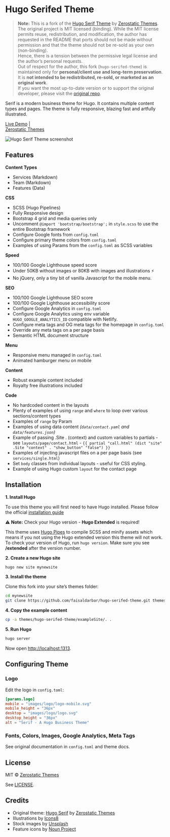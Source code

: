 # Hugo Serifed Theme

> **Note:** This is a fork of the [Hugo Serif Theme](https://github.com/zerostaticthemes/hugo-serif-theme) by [Zerostatic Themes](https://www.zerostatic.io/).  
> The original project is MIT licensed (binding). While the MIT license permits reuse, redistribution, and modification, the author has requested in the README that ports should not be made without permission and that the theme should not be re-sold as your own (non-binding).  
> Hence, there is a tension between the permissive legal license and the author’s personal requests.  
> Out of respect for the author, this fork (`hugo-serifed-theme`) is maintained only for **personal/client use and long-term preservation**. It is **not intended to be redistributed, re-sold, or marketed as an original work**.  
> If you want the most up-to-date version or to support the original developer, please visit the [original repo](https://github.com/zerostaticthemes/hugo-serif-theme).


Serif is a modern business theme for Hugo. It contains multiple content types and pages. The theme is fully responsive, blazing fast and artfully illustrated.

[Live Demo](https://hugo-serif.netlify.app/) |  
[Zerostatic Themes](https://www.zerostatic.io/)

![Hugo Serif Theme screenshot](https://www.zerostatic.io/theme/hugo-serif/hugo-serif-screenshot.png)

## Features

**Content Types**

- Services (Markdown)
- Team (Markdown)
- Features (Data)

**CSS**

- SCSS (Hugo Pipelines)
- Fully Responsive design
- Bootstrap 4 grid and media queries only
- Uncomment `@import 'bootstrap/bootstrap';` in `style.scss` to use the entire Bootstrap framework
- Configure Google fonts from `config.toml`
- Configure primary theme colors from `config.toml`
- Examples of using Params from the `config.toml` as SCSS variables

**Speed**

- 100/100 Google Lighthouse speed score
- Under 50KB without images or 80KB with images and illustrations ⚡
- No jQuery, only a tiny bit of vanilla Javascript for the mobile menu.

**SEO**

- 100/100 Google Lighthouse SEO score
- 100/100 Google Lighthouse accessibility score
- Configure Google Analytics in `config.toml`
- Configure Google Analytics using env variable `HUGO_GOOGLE_ANALYTICS_ID` compatible with Netlify.
- Configure meta tags and OG meta tags for the homepage in `config.toml`
- Override any meta tags on a per page basis
- Semantic HTML document structure

**Menu**

- Responsive menu managed in `config.toml`
- Animated hamburger menu on mobile

**Content**

- Robust example content included
- Royalty free illustrations included

**Code**

- No hardcoded content in the layouts
- Plenty of examples of using `range` and `where` to loop over various sections/content types
- Examples of `range` by Param
- Examples of using data content _(`data/contact.yaml` and `data/features.json`)_
- Example of passing .Site . (context) and custom variables to partials - see `layouts/page/contact.html` - `{{ partial "call.html" (dict "site" .Site "context" . "show_button" "false") }}`
- Examples of injecting javascript files on a per page basis (see `services/single.html`)
- Set `body` classes from individual layouts - useful for CSS styling.
- Example of using Hugo custom `layout` for the contact page

## Installation

**1. Install Hugo**

To use this theme you will first need to have Hugo installed. Please follow the official [installation guide](https://gohugo.io/getting-started/installing/)

⚠️ **Note:** Check your Hugo version - **Hugo Extended** is required!

This theme uses [Hugo Pipes](https://gohugo.io/hugo-pipes/scss-sass/) to compile SCSS and minify assets which means if you not using the Hugo extended version this theme will not work. To check your version of Hugo, run `hugo version`. Make sure you see **/extended** after the version number.

**2. Create a new Hugo site**

```bash
hugo new site mynewsite
```

**3. Install the theme**

Clone this fork into your site’s themes folder:

```bash
cd mynewsite
git clone https://github.com/faisaldarbar/hugo-serifed-theme.git themes/hugo-serifed-theme
```

**4. Copy the example content**

```bash
cp -a themes/hugo-serifed-theme/exampleSite/. .
```

**5. Run Hugo**

```bash
hugo server
```

Now open [http://localhost:1313](http://localhost:1313).

## Configuring Theme

### Logo

Edit the logo in `config.toml`:

```toml
[params.logo]
mobile = "images/logo/logo-mobile.svg"
mobile_height = "36px"
desktop = "images/logo/logo.svg"
desktop_height = "36px"
alt = "Serif - A Hugo Business Theme"
```

### Fonts, Colors, Images, Google Analytics, Meta Tags

See original documentation in `config.toml` and theme docs.

## License

MIT © [Zerostatic Themes](https://www.zerostatic.io/)

See [LICENSE](./LICENSE).

## Credits

- Original theme: [Hugo Serif](https://github.com/zerostaticthemes/hugo-serif-theme) by [Zerostatic Themes](https://www.zerostatic.io/)
- Illustrations by [Icons8](https://icons8.com/illustrations/style--pixeltrue)
- Stock images by [Unsplash](https://unsplash.com/)
- Feature icons by [Noun Project](https://thenounproject.com/)
